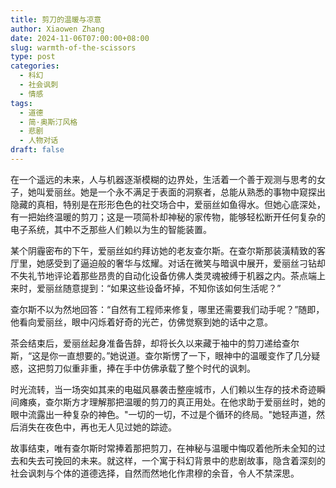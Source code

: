```yaml
---
title: 剪刀的温暖与凉意
author: Xiaowen Zhang
date: 2024-11-06T07:00:00+08:00
slug: warmth-of-the-scissors
type: post
categories:
  - 科幻
  - 社会讽刺
  - 情感
tags:
  - 道德
  - 简·奥斯汀风格
  - 悲剧
  - 人物对话
draft: false
---
```


在一个遥远的未来，人与机器逐渐模糊的边界处，生活着一个善于观测与思考的女子，她叫爱丽丝。她是一个永不满足于表面的洞察者，总能从熟悉的事物中窥探出隐藏的真相，特别是在形形色色的社交场合中，爱丽丝如鱼得水。但她心底深处，有一把始终温暖的剪刀；这是一项简朴却神秘的家传物，能够轻松断开任何复杂的电子系统，其中不乏那些人们赖以为生的智能装置。

某个阴霾密布的下午，爱丽丝如约拜访她的老友查尔斯。在查尔斯那装潢精致的客厅里，她感受到了逼迫般的奢华与炫耀。对话在微笑与暗讽中展开，爱丽丝刁钻却不失礼节地评论着那些昂贵的自动化设备仿佛人类灵魂被缚于机器之内。茶点端上来时，爱丽丝随意提到：“如果这些设备坏掉，不知你该如何生活呢？”

查尔斯不以为然地回答：“自然有工程师来修复，哪里还需要我们动手呢？”随即，他看向爱丽丝，眼中闪烁着好奇的光芒，仿佛觉察到她的话中之意。

茶会结束后，爱丽丝起身准备告辞，却将长久以来藏于袖中的剪刀递给查尔斯，“这是你一直想要的。”她说道。查尔斯愣了一下，眼神中的温暖变作了几分疑惑，这把剪刀似重非重，捧在手中仿佛承载了整个时代的讽刺。

时光流转，当一场突如其来的电磁风暴袭击整座城市，人们赖以生存的技术奇迹瞬间瘫痪，查尔斯方才理解那把温暖的剪刀的真正用处。在他求助于爱丽丝时，她的眼中流露出一种复杂的神色。"一切的一切，不过是个循环的终局。"她轻声道，然后消失在夜色中，再也无人见过她的踪迹。

故事结束，唯有查尔斯时常捧着那把剪刀，在神秘与温暖中悔叹着他所未全知的过去和失去可挽回的未来。就这样，一个寓于科幻背景中的悲剧故事，隐含着深刻的社会讽刺与个体的道德选择，自然而然地化作肃穆的余音，令人不禁深思。
